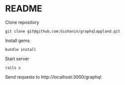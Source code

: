 # README

Clone repository
```
git clone git@github.com:Gishanin/graphqlappland.git
```
Install gems 
```
bundle install
```
Start server
```
rails s
```
Send requests to http://localhost:3000/graphql